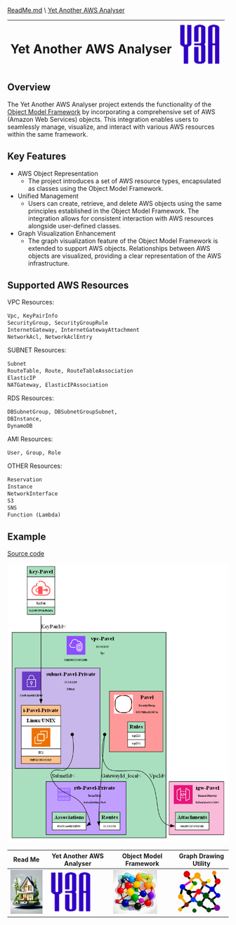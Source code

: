 [ReadMe.md](../ReadMe.md) \ [Yet Another AWS Analyser](Yet_Another_AWS_Analyser.md)

<table style="width: 100%">
  <thead>
    <tr>
        <th>
            <h1>Yet Another AWS Analyser</h1>
        </th>
        <th>
            <img src="../img/Yet_Another_AWS_Analyser.png" width="100" height="100">
        </th>
    </tr>
  </thead>
</table>

## Overview
The Yet Another AWS Analyser project extends the functionality of the [Object Model Framework](Object_Model_Framework.md) by incorporating a comprehensive set of AWS (Amazon Web Services) objects. This integration enables users to seamlessly manage, visualize, and interact with various AWS resources within the same framework.

## Key Features
- AWS Object Representation
    - The project introduces a set of AWS resource types, encapsulated as classes using the Object Model Framework.
- Unified Management
    - Users can create, retrieve, and delete AWS objects using the same principles established in the Object Model Framework. The integration allows for consistent interaction with AWS resources alongside user-defined classes.
- Graph Visualization Enhancement
    - The graph visualization feature of the Object Model Framework is extended to support AWS objects. Relationships between AWS objects are visualized, providing a clear representation of the AWS infrastructure.

## Supported AWS Resources

VPC Resources:
```
Vpc, KeyPairInfo
SecurityGroup, SecurityGroupRule
InternetGateway, InternetGatewayAttachment
NetworkAcl, NetworkAclEntry
```

SUBNET Resources:
```
Subnet
RouteTable, Route, RouteTableAssociation
ElasticIP
NATGateway, ElasticIPAssociation
```

RDS Resources:
```
DBSubnetGroup, DBSubnetGroupSubnet,
DBInstance,
DynamoDB
```

AMI Resources:
```
User, Group, Role
```

OTHER Resources:
```
Reservation
Instance
NetworkInterface
S3
SNS
Function (Lambda)
```

## Example

[Source code](../Examples/NYtask.py)

<img src="../img/Y3A-Demo.png">

| Read Me       | Yet Another AWS Analyser | Object Model Framework | Graph Drawing Utility |
| ------------- | ------------------------ | ---------------------- | --------------------- |
| [<img src="../img/Home.png" width="100" height="100">](../ReadMe.md) | [<img src="../img/Yet_Another_AWS_Analyser.png" width="100" height="100">](../docs/Yet_Another_AWS_Analyser.md) | [<img src="../img/Object_Model_Framework.png" width="100" height="100">](../docs/Object_Model_Framework.md) | [<img src="../img/Graph_Drawing_Utility.png" width="100" height="100">](../docs/Graph_Drawing_Utility.md) |